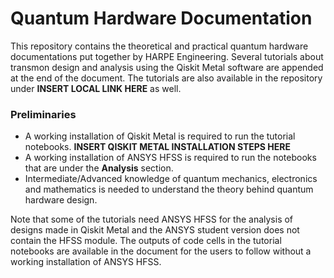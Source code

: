 # Quantum Hardware Documentation

This repository contains the theoretical and practical quantum hardware documentations put together by HARPE Engineering. Several tutorials about transmon design and analysis using the Qiskit Metal software are appended at the end of the document. The tutorials are also available in the repository under **INSERT LOCAL LINK HERE** as well. 


### Preliminaries
- A working installation of Qiskit Metal is required to run the tutorial notebooks. **INSERT QISKIT METAL INSTALLATION STEPS HERE**
- A working installation of ANSYS HFSS is required to run the notebooks that are under the **Analysis** section.
- Intermediate/Advanced knowledge of quantum mechanics, electronics and mathematics is needed to understand the theory behind quantum hardware design.


Note that some of the tutorials need ANSYS HFSS for the analysis of designs made in Qiskit Metal and the ANSYS student version does not contain the HFSS module. The outputs of code cells in the tutorial notebooks are available in the document for the users to follow without a working installation of ANSYS HFSS.
